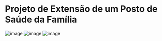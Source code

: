 # Projeto de Extensão de um Posto de Saúde da Família   
![image](https://user-images.githubusercontent.com/91507393/207166827-403efbfd-f376-4081-95a6-369af6af1691.png)
![image](https://user-images.githubusercontent.com/91507393/207166864-0b026021-0df9-456f-90fa-f1e9ef803873.png)
![image](https://user-images.githubusercontent.com/91507393/207166895-5719b7f4-2b6d-4cea-9559-d2bbccb04723.png)

